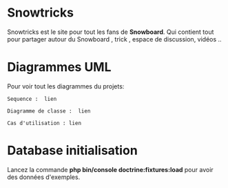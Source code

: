 # Snowtricks

Snowtricks est le site pour tout les fans de  **Snowboard**. 
Qui contient tout pour partager autour du Snowboard , trick , espace de discussion, vidéos .. 

# Diagrammes UML
Pour voir tout les diagrammes du projets:

`Sequence :  lien`

`Diagramme de classe :  lien`

`Cas d'utilisation : lien`

# Database initialisation

Lancez la commande **php bin/console doctrine:fixtures:load** pour avoir des données d'exemples.
